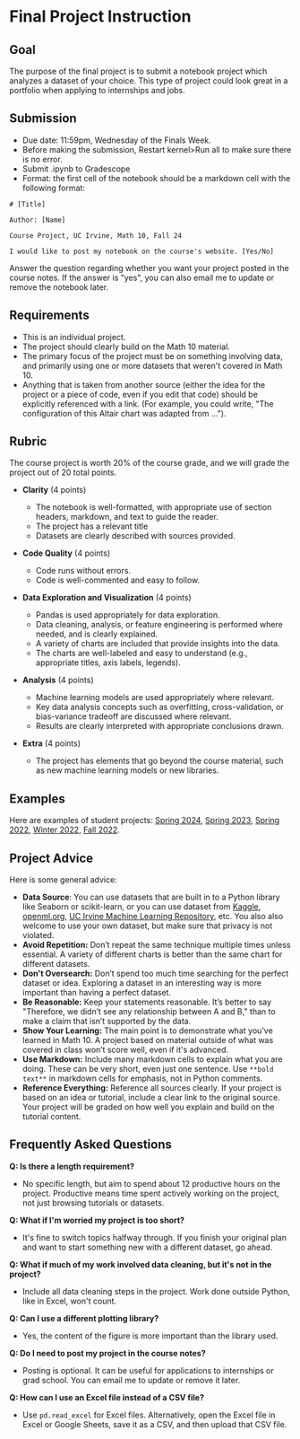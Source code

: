 # Final Project Instruction

## Goal

The purpose of the final project is to submit a notebook project which analyzes a dataset of your choice. This type of project could look great in a portfolio when applying to internships and jobs.


## Submission
* Due date: 11:59pm, Wednesday of the Finals Week.
* Before making the submission, Restart kernel>Run all to make sure there is no error.
* Submit .ipynb to Gradescope
* Format: the first cell of the notebook should be a markdown cell with the following format:
```
# [Title]

Author: [Name]

Course Project, UC Irvine, Math 10, Fall 24

I would like to post my notebook on the course's website. [Yes/No]
```
Answer the question regarding whether you want your project posted in the course notes. If the answer is "yes", you can also email me to update or remove the notebook later.

## Requirements
* This is an individual project.
* The project should clearly build on the Math 10 material. 
* The primary focus of the project must be on something involving data, and primarily using one or more datasets that weren't covered in Math 10.
* Anything that is taken from another source (either the idea for the project or a piece of code, even if you edit that code) should be explicitly referenced with a link.  (For example, you could write, "The configuration of this Altair chart was adapted from ...").



## Rubric
The course project is worth 20% of the course grade, and we will grade the project out of 20 total points.

* **Clarity** (4 points)
    - The notebook is well-formatted, with appropriate use of section headers, markdown, and text to guide the reader.
    - The project has a relevant title
    - Datasets are clearly described with sources provided.

* **Code Quality** (4 points)
    - Code runs without errors.
    - Code is well-commented and easy to follow.

* **Data Exploration and Visualization** (4 points)
    - Pandas is used appropriately for data exploration.
    - Data cleaning, analysis, or feature engineering is performed where needed, and is clearly explained.
    - A variety of charts are included that provide insights into the data.
    - The charts are well-labeled and easy to understand (e.g., appropriate titles, axis labels, legends).

* **Analysis** (4 points)
    - Machine learning models are used appropriately where relevant.
    - Key data analysis concepts such as overfitting, cross-validation, or bias-variance tradeoff are discussed where relevant.
    - Results are clearly interpreted with appropriate conclusions drawn.
    
* **Extra** (4 points)
    - The project has elements that go beyond the course material, such as new machine learning models or new libraries.

## Examples
Here are examples of student projects: [Spring 2024](https://rayzhangzirui.github.io/math10sp24/final_project_demo/intro.html), [Spring 2023](https://christopherdavisuci.github.io/UCI-Math-10-S23/Proj/StudentProjects.html), [Spring 2022](https://christopherdavisuci.github.io/UCI-Math-10-S22/Proj/StudentProjects.html), [Winter 2022](https://christopherdavisuci.github.io/UCI-Math-10-W22/Proj/StudentProjects.html), [Fall 2022](https://christopherdavisuci.github.io/UCI-Math-10-F22/Proj/StudentProjects.html).

## Project Advice

Here is some general advice:

- **Data Source**: You can use datasets that are built in to a Python library like Seaborn or scikit-learn, or you can use dataset from [Kaggle](https://https://kaggle.com/), [openml.org](https://www.openml.org/), [UC Irvine Machine Learning Repository](https://archive.ics.uci.edu/ml/index.php), etc. You also also welcome to use your own dataset, but make sure that privacy is not violated.
- **Avoid Repetition:** Don’t repeat the same technique multiple times unless essential. A variety of different charts is better than the same chart for different datasets.
- **Don't Oversearch:** Don’t spend too much time searching for the perfect dataset or idea. Exploring a dataset in an interesting way is more important than having a perfect dataset.
- **Be Reasonable:** Keep your statements reasonable. It’s better to say "Therefore, we didn’t see any relationship between A and B," than to make a claim that isn’t supported by the data.
- **Show Your Learning:** The main point is to demonstrate what you’ve learned in Math 10. A project based on material outside of what was covered in class won’t score well, even if it's advanced.
- **Use Markdown:** Include many markdown cells to explain what you are doing. These can be very short, even just one sentence. Use `**bold text**` in markdown cells for emphasis, not in Python comments.
- **Reference Everything:** Reference all sources clearly. If your project is based on an idea or tutorial, include a clear link to the original source. Your project will be graded on how well you explain and build on the tutorial content.


## Frequently Asked Questions

**Q: Is there a length requirement?**
- No specific length, but aim to spend about 12 productive hours on the project. Productive means time spent actively working on the project, not just browsing tutorials or datasets.

**Q: What if I'm worried my project is too short?**
- It's fine to switch topics halfway through. If you finish your original plan and want to start something new with a different dataset, go ahead.

**Q: What if much of my work involved data cleaning, but it's not in the project?**
- Include all data cleaning steps in the project. Work done outside Python, like in Excel, won't count.

**Q: Can I use a different plotting library?**
- Yes, the content of the figure is more important than the library used.

**Q: Do I need to post my project in the course notes?**
- Posting is optional. It can be useful for applications to internships or grad school. You can email me to update or remove it later.

**Q: How can I use an Excel file instead of a CSV file?**
- Use `pd.read_excel` for Excel files. Alternatively, open the Excel file in Excel or Google Sheets, save it as a CSV, and then upload that CSV file.